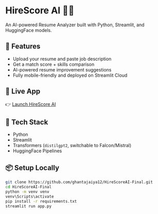 # HireScore AI 💼🤖

An AI-powered Resume Analyzer built with Python, Streamlit, and HuggingFace models.

## 🌟 Features
- Upload your resume and paste job description
- Get a match score + skills comparison
- AI-powered resume improvement suggestions
- Fully mobile-friendly and deployed on Streamlit Cloud

## 🚀 Live App
👉 [Launch HireScore AI]([https://your-app-name.streamlit.app](https://hirescoreai-final-9w674n3gfeajhaj5eanv3m.streamlit.app/#hire-score-ai))

## 🧠 Tech Stack
- Python
- Streamlit
- Transformers (`distilgpt2`, switchable to Falcon/Mistral)
- HuggingFace Pipelines

## 📦 Setup Locally
```bash
git clone https://github.com/ghantajaiya12/HireScoreAI-Final.git
cd HireScoreAI-Final
python -m venv venv
venv\Scripts\activate
pip install -r requirements.txt
streamlit run app.py
